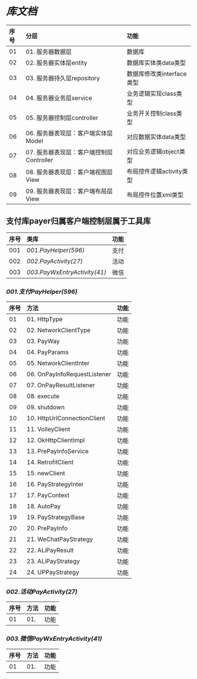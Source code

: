 # ***库文档***

| 序号 | 分层                                   | 功能                      |
|:-----|:---------------------------------------|:-------------------------|
| 01   | 01. 服务器数据层                        | 数据库                   |
| 02   | 02. 服务器实体层entity                  | 数据库实体类data类型      |
| 03   | 03. 服务器持久层repository              | 数据库修改类interface类型 |
| 04   | 04. 服务器业务层service                 | 业务逻辑实现class类型     |
| 05   | 05. 服务器控制层controller              | 业务开关控制class类型     |
| 06   | 06. 服务器表现层：客户端实体层Model      | 对应数据实体data类型      |
| 07   | 07. 服务器表现层：客户端控制层Controller | 对应业务逻辑object类型    |
| 08   | 08. 服务器表现层：客户端视图层View       | 布局控件逻辑activity类型  |
| 09   | 09. 服务器表现层：客户端布局层View       | 布局控件位置xml类型       |

## **支付库payer归属客户端控制层属于工具库**

| 序号 | 类库                         | 功能 |
|:-----|:-----------------------------|:----|
| 001  | *001.PayHelper(596)*         | 支付 |
| 002  | *002.PayActivity(27)*        | 活动 |
| 003  | *003.PayWxEntryActivity(41)* | 微信 |

### *001.支付PayHelper(596)*

| 序号 | 方法                         | 功能 |
|:-----|:-----------------------------|:----|
| 01   | 01. HttpType                 | 功能 |
| 02   | 02. NetworkClientType        | 功能 |
| 03   | 03. PayWay                   | 功能 |
| 04   | 04. PayParams                | 功能 |
| 05   | 05. NetworkClientInter       | 功能 |
| 06   | 06. OnPayInfoRequestListener | 功能 |
| 07   | 07. OnPayResultListener      | 功能 |
| 08   | 08. execute                  | 功能 |
| 09   | 09. shutdown                 | 功能 |
| 10   | 10. HttpUrlConnectionClient  | 功能 |
| 11   | 11. VolleyClient             | 功能 |
| 12   | 12. OkHttpClientImpl         | 功能 |
| 13   | 13. PrePayInfoService        | 功能 |
| 14   | 14. RetrofitClient           | 功能 |
| 15   | 15. newClient                | 功能 |
| 16   | 16. PayStrategyInter         | 功能 |
| 17   | 17. PayContext               | 功能 |
| 18   | 18. AutoPay                  | 功能 |
| 19   | 19. PayStrategyBase          | 功能 |
| 20   | 20. PrePayInfo               | 功能 |
| 21   | 21. WeChatPayStrategy        | 功能 |
| 22   | 22. ALiPayResult             | 功能 |
| 23   | 23. ALiPayStrategy           | 功能 |
| 24   | 24. UPPayStrategy            | 功能 |

### *002.活动PayActivity(27)*

| 序号 | 方法 | 功能 |
|:-----|:----|:-----|
| 01   | 01. | 功能 |

### *003.微信PayWxEntryActivity(41)*

| 序号 | 方法 | 功能 |
|:-----|:----|:-----|
| 01   | 01. | 功能 |

